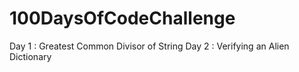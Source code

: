 # 100DaysOfCodeChallenge

Day 1 : Greatest Common Divisor of String
Day 2 : Verifying an Alien Dictionary

